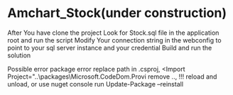 # Amchart_Stock(under construction)

After You have clone the project
Look for Stock.sql file in the application root and run the script
Modify Your connection string in the webconfig to point to your sql server instance and your credential
Build and run the solution

Possible error
package error replace path in .csproj, 
<Import Project="..\packages\Microsoft.CodeDom.Provi remove .., !!! 
reload and unload, or use nuget console run Update-Package –reinstall
